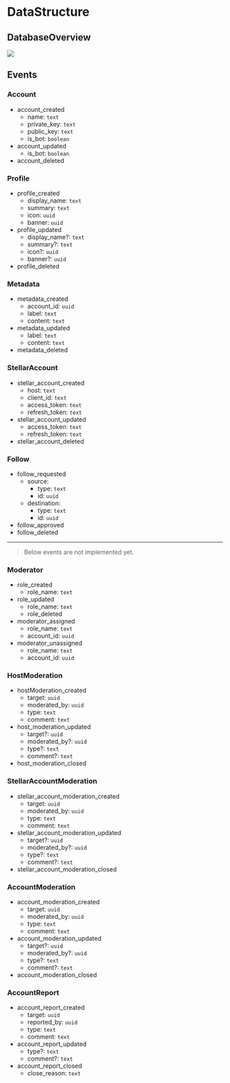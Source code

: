 # DataStructure

## DatabaseOverview

[![](/dbml/emumet.dbml.svg)](https://dbdocs.io/shuttlepub965/emumet?view=relationships)

## Events

### Account

- account_created
  - name: `text`
  - private_key: `text`
  - public_key: `text`
  - is_bot: `boolean`
- account_updated
  - is_bot: `boolean`
- account_deleted

### Profile

- profile_created
  - display_name: `text`
  - summary: `text`
  - icon: `uuid`
  - banner: `uuid`
- profile_updated
  - display_name?: `text`
  - summary?: `text`
  - icon?: `uuid`
  - banner?: `uuid`
- profile_deleted

### Metadata

- metadata_created
  - account_id: `uuid`
  - label: `text`
  - content: `text`
- metadata_updated
  - label: `text`
  - content: `text`
- metadata_deleted

### StellarAccount

- stellar_account_created
  - host: `text`
  - client_id: `text`
  - access_token: `text`
  - refresh_token: `text`
- stellar_account_updated
  - access_token: `text`
  - refresh_token: `text`
- stellar_account_deleted

### Follow

- follow_requested
  - source:
    - type: `text`
    - id: `uuid`
  - destination:
    - type: `text`
    - id: `uuid`
- follow_approved
- follow_deleted

---
> Below events are not implemented yet.

### Moderator

- role_created
  - role_name: `text`
- role_updated
  - role_name: `text`
  - role_deleted
- moderator_assigned
  - role_name: `text`
  - account_id: `uuid`
- moderator_unassigned
  - role_name: `text`
  - account_id: `uuid`

### HostModeration

- hostModeration_created
  - target: `uuid`
  - moderated_by: `uuid`
  - type: `text`
  - comment: `text`
- host_moderation_updated
  - target?: `uuid`
  - moderated_by?: `uuid`
  - type?: `text`
  - comment?: `text`
- host_moderation_closed

### StellarAccountModeration

- stellar_account_moderation_created
  - target: `uuid`
  - moderated_by: `uuid`
  - type: `text`
  - comment: `text`
- stellar_account_moderation_updated
  - target?: `uuid`
  - moderated_by?: `uuid`
  - type?: `text`
  - comment?: `text`
- stellar_account_moderation_closed

### AccountModeration

- account_moderation_created
  - target: `uuid`
  - moderated_by: `uuid`
  - type: `text`
  - comment: `text`
- account_moderation_updated
  - target?: `uuid`
  - moderated_by?: `uuid`
  - type?: `text`
  - comment?: `text`
- account_moderation_closed

### AccountReport

- account_report_created
  - target: `uuid`
  - reported_by: `uuid`
  - type: `text`
  - comment: `text`
- account_report_updated
  - type?: `text`
  - comment?: `text`
- account_report_closed
  - close_reason: `text`